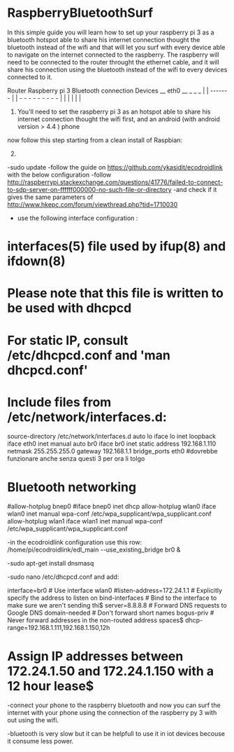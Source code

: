 # RaspberryBluetoothSurf
In this simple guide you will learn how to set up your raspberry pi 3 as a bluetooth hotspot able to share his internet connection thought the bluetooth instead of the wifi and that will let you surf with every device able to navigate on the internet connected to the raspberry. The raspberry will need to be connected to the router throught the ethernet cable, and it will share his connection using the bluetooth instead of the wifi to every devices connected to it.

Router       Raspberry pi 3           Bluetooth connection           Devices
 __   eth0    __                                                    _   _   _
|  | ------- |  |  -    -     -      -     -     -    -    -   -   | | | | | |


1) You'll need to set the raspberry pi 3 as an hotspot able to share his internet connection thought the wifi first, and an android (with android version > 4.4 ) phone 

now follow this step starting from a clean install of Raspbian: 

2) 

-sudo update
-follow the guide on https://github.com/ykasidit/ecodroidlink with the below configuration
-follow http://raspberrypi.stackexchange.com/questions/41776/failed-to-connect-to-sdp-server-on-ffffff000000-no-such-file-or-directory
-and check if it gives the same parameters of http://www.hkepc.com/forum/viewthread.php?tid=1710030
- use the following interface configuration :
# interfaces(5) file used by ifup(8) and ifdown(8)
# Please note that this file is written to be used with dhcpcd
# For static IP, consult /etc/dhcpcd.conf and 'man dhcpcd.conf'
# Include files from /etc/network/interfaces.d:
source-directory /etc/network/interfaces.d
auto lo
iface lo inet loopback
iface eth0 inet manual
auto br0
iface br0 inet static
address 192.168.1.110
netmask 255.255.255.0
gateway 192.168.1.1
bridge_ports eth0
#dovrebbe funzionare anche senza questi 3 per ora li tolgo
# Bluetooth networking
#allow-hotplug bnep0
#iface bnep0 inet dhcp
allow-hotplug wlan0
iface wlan0 inet manual
    wpa-conf /etc/wpa_supplicant/wpa_supplicant.conf
allow-hotplug wlan1
iface wlan1 inet manual
    wpa-conf /etc/wpa_supplicant/wpa_supplicant.conf
    
-in the ecodroidlink configuration use this row:
/home/pi/ecodroidlink/edl_main --use_existing_bridge br0 &

-sudo apt-get install dnsmasq

-sudo nano /etc/dhcpcd.conf and add:


interface=br0      # Use interface wlan0
#listen-address=172.24.1.1 # Explicitly specify the address to listen on
bind-interfaces      # Bind to the interface to make sure we aren't sending thi$
server=8.8.8.8       # Forward DNS requests to Google DNS
domain-needed        # Don't forward short names
bogus-priv           # Never forward addresses in the non-routed address spaces$
dhcp-range=192.168.1.111,192.168.1.150,12h
# Assign IP addresses between 172.24.1.50 and 172.24.1.150 with a 12 hour lease$


-connect your phone to the raspberry bluetooth and now you can surf the internet with your phone using the connection  of the raspberry py 3 with out using the wifi.

-bluetooth is very slow but it can be helpfull to use it in iot devices becouse it consume less power.


